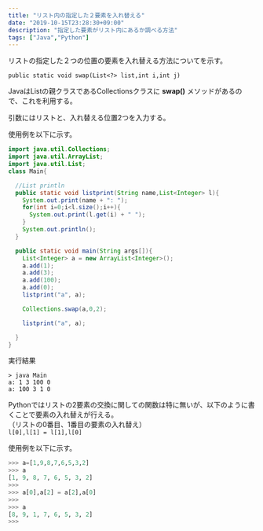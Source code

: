 ```yaml
---
title: "リスト内の指定した２要素を入れ替える"
date: "2019-10-15T23:28:30+09:00"
description: "指定した要素がリスト内にあるか調べる方法"
tags: ["Java","Python"]
---
```


リストの指定した２つの位置の要素を入れ替える方法についてを示す。

<div class="note_content_by_programming_language" id="note_content_Java">

`public static void swap(List<?> list,int i,int j)`  

JavaはListの親クラスであるCollectionsクラスに **swap()** メソッドがあるので、これを利用する。

引数にはリストと、入れ替える位置2つを入力する。

使用例を以下に示す。

```java
import java.util.Collections;
import java.util.ArrayList;
import java.util.List;
class Main{

  //List println
  public static void listprint(String name,List<Integer> l){
    System.out.print(name + ": ");
    for(int i=0;i<l.size();i++){
      System.out.print(l.get(i) + " ");
    }
    System.out.println();
  }

  public static void main(String args[]){
    List<Integer> a = new ArrayList<Integer>();
    a.add(1);
    a.add(3);
    a.add(100);
    a.add(0);
    listprint("a", a);

    Collections.swap(a,0,2);

    listprint("a", a);

  }
}
```

実行結果
```
> java Main
a: 1 3 100 0 
a: 100 3 1 0 
```

</div>
<div class="note_content_by_programming_language" id="note_content_Python">

Pythonではリストの2要素の交換に関しての関数は特に無いが、以下のように書くことで要素の入れ替えが行える。  
（リストの0番目、1番目の要素の入れ替え）  
`l[0],l[1] = l[1],l[0]`  

使用例を以下に示す。  

```python
>>> a=[1,9,8,7,6,5,3,2]
>>> a
[1, 9, 8, 7, 6, 5, 3, 2]
>>> 
>>> a[0],a[2] = a[2],a[0]
>>> 
>>> a
[8, 9, 1, 7, 6, 5, 3, 2]
>>>
```

</div>


